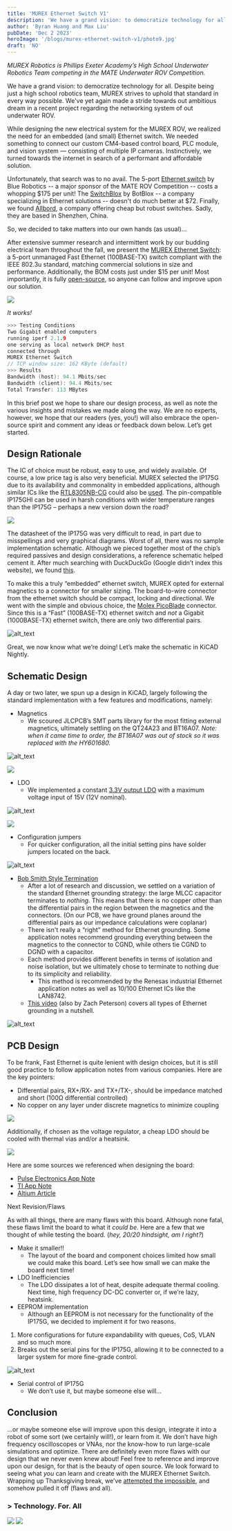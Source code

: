 ```yaml
---
title: 'MUREX Ethernet Switch V1'
description: 'We have a grand vision: to democratize technology for all. Despite being just a high school robotics team, MUREX strives to uphold that standard in every way possible. In a recent project regarding the networking system of our underwater ROV, we have yet again made another stride towards our ambitious dream.'
author: 'Byran Huang and Max Liu'
pubDate: 'Dec 2 2023'
heroImage: '/blogs/murex-ethernet-switch-v1/photo9.jpg'
draft: 'NO'
---
```


_MUREX Robotics is Phillips Exeter Academy’s High School Underwater Robotics Team competing in the MATE Underwater ROV Competition._


We have a grand vision: to democratize technology for all. Despite being just a high school robotics team, MUREX strives to uphold that standard in every way possible. We've yet again made a stride towards out ambitious dream in a recent project regarding the networking system of out underwater ROV.

While designing the new electrical system for the MUREX ROV, we realized the need for an embedded (and small) Ethernet switch. We needed something to connect our custom CM4-based control board, PLC module, and vision system –– consisting of multiple IP cameras. Instinctively, we turned towards the internet in search of a performant and affordable solution.

Unfortunately, that search was to no avail. The 5-port [Ethernet switch](https://bluerobotics.com/store/comm-control-power/tether-interface/ethswitch/) by Blue Robotics -- a major sponsor of the MATE ROV Competition -- costs a whopping $175 per unit! The [SwitchBlox](https://botblox.io/products/small-ethernet-switch) by BotBlox -- a company specializing in Ethernet solutions -- doesn't do much better at $72. Finally, we found [Allbord](http://www.szallbord.com/detail/5koubaizhaogongyejijiaohuanjimokuai.html), a company offering cheap but robust switches. Sadly, they are based in Shenzhen, China.

So, we decided to take matters into our own hands (as usual)...

After extensive summer research and intermittent work by our budding electrical team throughout the fall, we present the [MUREX Ethernet Switch](https://docs.murexrobotics.com/elec/boards/networking/switch): a 5-port unmanaged Fast Ethernet (100BASE-TX) switch compliant with the IEEE 802.3u standard, matching commercial solutions in size and performance. Additionally, the BOM costs just under $15 per unit! Most importantly, it is fully [open-source](https://github.com/murexrobotics/electrical-2024/tree/main/networking/switch), so anyone can follow and improve upon our solution.

![](/blogs/murex-ethernet-switch-v1/photo5.jpg)

*It works!*

```c
>>> Testing Conditions
Two Gigabit enabled computers
running iperf 2.1.9
one serving as local network DHCP host
connected through
MUREX Ethernet Switch
// TCP window size: 162 KByte (default)
>>> Results
Bandwidth (host): 94.1 Mbits/sec
Bandwidth (client): 94.4 Mbits/sec
Total Transfer: 113 MBytes
```

In this brief post we hope to share our design process, as well as note the various insights and mistakes we made along the way. We are no experts, however, we hope that our readers (yes, you!) will also embrace the open-source spirit and comment any ideas or feedback down below. Let’s get started.

## Design Rationale

The IC of choice must be robust, easy to use, and widely available. Of course, a low price tag is also very beneficial. MUREX selected the IP175G due to its availability and commonality in embedded applications, although similar ICs like the [RTL8305NB-CG](https://www.realtek.com/en/products/communications-network-ics/item/rtl8305nb-cg) could also be [used](https://oshwhub.com/ay08/2-kou-bai-zhao-jiao-huan-ji). The pin-compatible IP175GHI can be used in harsh conditions with wider temperature ranges than the IP175G – perhaps a new version down the road?

![](/blogs/murex-ethernet-switch-v1/photo1.jpg)

The datasheet of the IP175G was very difficult to read, in part due to misspellings and very graphical diagrams. Worst of all, there was no sample implementation schematic. Although we pieced together most of the chip’s required passives and design considerations, a reference schematic helped cement it. After much searching with DuckDuckGo (Google didn’t index this website), we found [this](http://www.yutai-elec.com/data/upload/202003/1584407491182034.pdf).

To make this a truly “embedded” ethernet switch, MUREX opted for external magnetics to a connector for smaller sizing. The board-to-wire connector from the ethernet switch should be compact, locking and directional. We went with the simple and obvious choice, the [Molex PicoBlade](https://www.molex.com/en-us/products/connectors/wire-to-board-connectors/picoblade-connectors) connector. Since this is a “Fast” (100BASE-TX) ethernet switch and _not_ a Gigabit (1000BASE-TX) ethernet switch, there are only two differential pairs.

![alt_text](/blogs/murex-ethernet-switch-v1/image4.png "image_tooltip")

Great, we now know what we’re doing! Let’s make the schematic in KiCAD Nightly.

## Schematic Design

A day or two later, we spun up a design in KiCAD, largely following the standard implementation with a few features and modifications, namely:

* Magnetics
  * We scoured JLCPCB’s SMT parts library for the most fitting external magnetics, ultimately settling on the QT24A23 and BT16A07. _Note: when it came time to order, the BT16A07 was out of stock so it was replaced with the HY601680._

![alt_text](/blogs/murex-ethernet-switch-v1/image3.png "image_tooltip")

![](/blogs/murex-ethernet-switch-v1/photo3.jpg)

* LDO
  * We implemented a constant [3.3V output LDO](https://www.ti.com/lit/ds/symlink/lm1117.pdf) with a maximum voltage input of 15V (12V nominal).

![alt_text](/blogs/murex-ethernet-switch-v1/image5.png "image_tooltip")

![](/blogs/murex-ethernet-switch-v1/photo2.jpg)

* Configuration jumpers
  * For quicker configuration, all the initial setting pins have solder jumpers located on the back.

![alt_text](/blogs/murex-ethernet-switch-v1/image6.png "image_tooltip")

* [Bob Smith Style Termination](https://resources.altium.com/p/bob-smith-termination-it-correct-ethernet)
  * After a lot of research and discussion, we settled on a variation of the standard Ethernet grounding strategy: the large MLCC capacitor terminates to _nothing_. This means that there is no copper other than the differential pairs in the region between the magnetics and the connectors. (On our PCB, we have ground planes around the differential pairs as our impedance calculations were coplanar)
  * There isn't really a “right” method for Ethernet grounding. Some application notes recommend grounding everything between the magnetics to the connector to CGND, while others tie CGND to DGND with a capacitor.
  * Each method provides different benefits in terms of isolation and noise isolation, but we ultimately chose to terminate to nothing due to its simplicity and reliability.
    * This method is recommended by the Renesas industrial Ethernet application notes as well as 10/100 Ethernet ICs like the LAN8742.
  * [This video](https://www.youtube.com/watch?v=39x8C_yf-FE) (also by Zach Peterson) covers all types of Ethernet grounding in a nutshell.

![alt_text](/blogs/murex-ethernet-switch-v1/image1.png "image_tooltip")

## PCB Design

To be frank, Fast Ethernet is quite lenient with design choices, but it is still good practice to follow application notes from various companies. Here are the key pointers:

* Differential pairs, RX+/RX- and TX+/TX-, should be impedance matched and short (100Ω differential controlled)
* No copper on any layer under discrete magnetics to minimize coupling

![](/blogs/murex-ethernet-switch-v1/pcb.png)

Additionally, if chosen as the voltage regulator, a cheap LDO should be cooled with thermal vias and/or a heatsink.

![](/blogs/murex-ethernet-switch-v1/ldo.png)

Here are some sources we referenced when designing the board:

* [Pulse Electronics App Note](https://www.pulseelectronics.com/wp-content/uploads/2020/12/Pulse_Layout-Considerations-v7.pdf)
* [TI App Note](https://www.ti.com/lit/pdf/snla387)
* [Altium Article](https://resources.altium.com/p/ethernet-layout-routing-standards-mac-phy-and-rj-45-connectors)

Next Revision/Flaws

As with all things, there are many flaws with this board. Although none fatal, these flaws limit the board to what it _could be_. Here are a few that we thought of while testing the board. (_hey, 20/20 hindsight, am I right?_)

* Make it smaller!!
  * The layout of the board and component choices limited how small we could make this board. Let’s see how small we can make the board next time!
* LDO Inefficiencies
  * The LDO dissipates a lot of heat, despite adequate thermal cooling. Next time, high frequency DC-DC converter or, if we’re lazy, heatsink.
* EEPROM implementation
  * Although an EEPROM is not necessary for the functionality of the IP175G, we decided to implement it for two reasons.

1. More configurations for future expandability with queues, CoS, VLAN and so much more.
2. Breaks out the serial pins for the IP175G, allowing it to be connected to a larger system for more fine-grade control.

![alt_text](/blogs/murex-ethernet-switch-v1/image2.png "image_tooltip")

* Serial control of IP175G
  * We don’t use it, but maybe someone else will…

## Conclusion

…or maybe someone else will improve upon this design, integrate it into a robot of some sort (we certainly will!), or learn from it. We don’t have high frequency oscilloscopes or VNAs, nor the know-how to run large-scale simulations and optimize. There are definitely even more flaws with our design that we never even knew about! Feel free to reference and improve upon our design, for that is the beauty of open source. We look forward to seeing what _you_ can learn and create with the MUREX Ethernet Switch. Wrapping up Thanksgiving break, we’ve [attempted the impossible](https://docs.murexrobotics.com/elec/onboarding/welcome#attempt-the-impossible), and somehow pulled it off (flaws and all).

### > Technology. For. All

![](/blogs/murex-ethernet-switch-v1/photo8.jpg)
![](/blogs/murex-ethernet-switch-v1/photo4.jpg)
